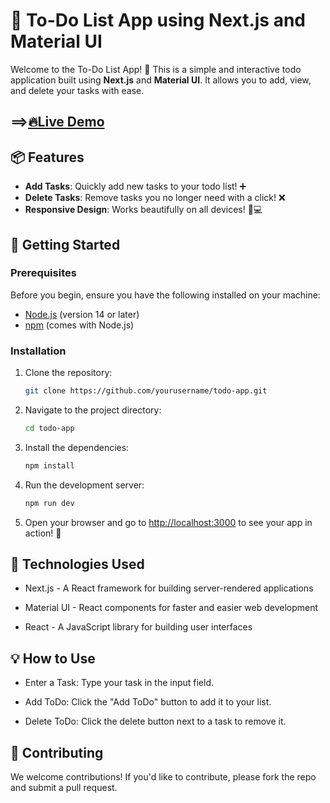 # 📝 To-Do List App using Next.js and Material UI

Welcome to the To-Do List App! 🎉 This is a simple and interactive todo application built using **Next.js** and **Material UI**. It allows you to add, view, and delete your tasks with ease.

## ==>[🔥Live Demo](https://todo-app-coral-kappa-61.vercel.app/)

## 📦 Features

- **Add Tasks**: Quickly add new tasks to your todo list! ➕
- **Delete Tasks**: Remove tasks you no longer need with a click! ❌
- **Responsive Design**: Works beautifully on all devices! 📱💻

## 🚀 Getting Started

### Prerequisites

Before you begin, ensure you have the following installed on your machine:

- [Node.js](https://nodejs.org/) (version 14 or later)
- [npm](https://www.npmjs.com/) (comes with Node.js)

### Installation

1. Clone the repository:

    ```bash
    git clone https://github.com/yourusername/todo-app.git
    ```

2. Navigate to the project directory:

    ```bash
    cd todo-app
    ```

3. Install the dependencies:

    ```bash
    npm install
    ```

4. Run the development server:

    ```bash
    npm run dev
    ```

5. Open your browser and go to <http://localhost:3000> to see your app in action! 🚀

## 🎨 Technologies Used

- Next.js - A React framework for building server-rendered applications

- Material UI - React components for faster and easier web development

- React - A JavaScript library for building user interfaces

## 💡 How to Use

- Enter a Task: Type your task in the input field.

- Add ToDo: Click the "Add ToDo" button to add it to your list.

- Delete ToDo: Click the delete button next to a task to remove it.

## 🤝 Contributing

We welcome contributions! If you'd like to contribute, please fork the repo and submit a pull request.
